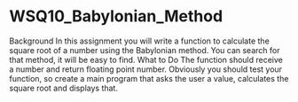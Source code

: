# WSQ10_Babylonian_Method
Background In this assignment you will write a function to calculate the square root of a number using the Babylonian method. You can search for that method, it will be easy to find.  What to Do The function should receive a number and return floating point number. Obviously you should test your function, so create a main program that asks the user a value, calculates the square root and displays that.

